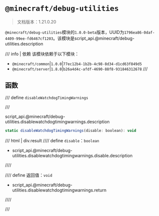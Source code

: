 # `@minecraft/debug-utilities`

> 文档版本：1.21.0.20

`@minecraft/debug-utilities`模块的`1.0.0-beta`版本，UUID为`1796ea86-0daf-4409-99ee-fd6467cf1203`。该模块是script_api.@minecraft/debug-utilities.description

/// info | 依赖
该模块依赖于以下模块：

- `@minecraft/common`|`1.0.0`|`77ec12b4-1b2b-4c98-8d34-d1cd63f849d5`
- `@minecraft/server`|`1.8.0`|`b26a4d4c-afdf-4690-88f8-931846312678`
///

## 函数

/// define
`disableWatchdogTimingWarnings`


///

script_api.@minecraft/debug-utilities.disablewatchdogtimingwarnings.description

```js
static disableWatchdogTimingWarnings(disable: boolean): void
```

/// html | div.result
//// define
`disable`：`boolean`

- script_api.@minecraft/debug-utilities.disablewatchdogtimingwarnings.disable.description


////

//// define
返回值：`void`

- script_api.@minecraft/debug-utilities.disablewatchdogtimingwarnings.return


////

///

